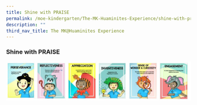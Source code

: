 ```yaml
---
title: Shine with PRAISE
permalink: /moe-kindergarten/The-MK-Huaminites-Experience/shine-with-praise/
description: ""
third_nav_title: The MK@Huaminites Experience
---
```


### **Shine with PRAISE**

![](/images/ss.jpg)